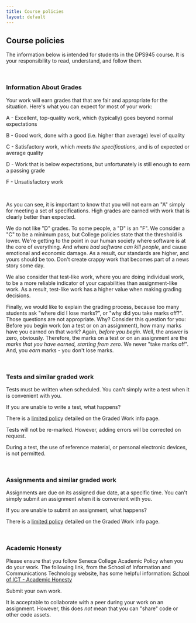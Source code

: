 ```yaml
---
title: Course policies
layout: default
---
```


## Course policies

The information below is intended for students in the DPS945 course. It is your responsibility to read, understand, and follow them.

<br>

### Information About Grades

Your work will earn grades that that are fair and appropriate for the situation. Here's what you can expect for most of your work:

A - Excellent, top-quality work, which (typically) goes beyond normal expectations

B - Good work, done with a good (i.e. higher than average) level of quality

C - Satisfactory work, which *meets the specifications*, and is of expected or average quality

D - Work that is below expectations, but unfortunately is still enough to earn a passing grade

F - Unsatisfactory work

<br>

As you can see, it is important to know that you will not earn an "A" simply for meeting a set of specifications. High grades are earned with work that is clearly better than expected.

We do not like "D" grades. To some people, a "D" is an "F". We consider a "C" to be a minimum pass, but College policies state that the threshold is lower. We're getting to the point in our human society where software is at the core of everything. And where *bad software can kill people*, and cause emotional and economic damage. As a result, our standards are higher, and yours should be too. Don't create crappy work that becomes part of a news story some day.

We also consider that test-like work, where you are doing individual work, to be a more reliable indicator of your capabilities than assignment-like work. As a result, test-like work has a higher value when making grading decisions.

Finally, we would like to explain the grading process, because too many students ask "where did I lose marks?", or "why did you take marks off?". Those questions are not appropriate. Why? Consider this question for you: Before you begin work (on a test or on an assignment), how many marks have you earned on that work? Again, *before you begin*. Well, the answer is zero, obviously. Therefore, the marks on a test or on an assignment are the *marks that you have earned, starting from zero*. We never "take marks off". And, you *earn* marks - you don't lose marks.

<br>

### Tests and similar graded work

Tests must be written when scheduled. You can't simply write a test when it is convenient with you.

If you are unable to write a test, what happens? 

There is a [limited policy](graded-work#tests) detailed on the Graded Work info page. 

Tests will not be re-marked. However, adding errors will be corrected on request.

During a test, the use of reference material, or personal electronic devices, is not permitted.

<br>

### Assignments and similar graded work

Assignments are due on its assigned due date, at a specific time. You can't simply submit an assignment when it is convenient with you. 

If you are unable to submit an assignment, what happens?

There is a [limited policy](graded-work#assignments) detailed on the Graded Work info page. 

<br>

### Academic Honesty

Please ensure that you follow Seneca College Academic Policy when you do your work. The following link, from the School of Information and Communications Technology website, has some helpful information: <a href="https://ict.senecacollege.ca/students/academic-honesty-policy" target="_blank" rel="noopener">School of ICT - Academic Honesty</a>

Submit your own work. 

It is acceptable to collaborate with a peer during your work on an assignment. However, this does *not* mean that you can "share" code or other code assets. 

<br>
